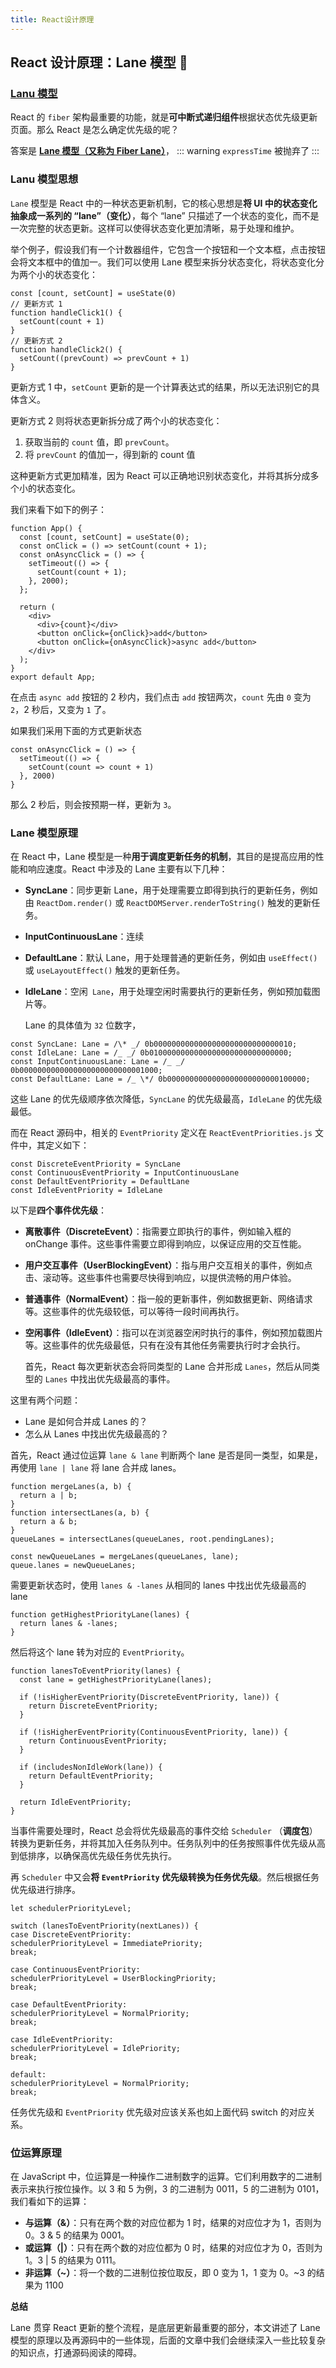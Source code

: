 ```yaml
---
title: React设计原理
---
```


## React 设计原理：Lane 模型 🎉

### [Lanu 模型](https://juejin.cn/post/7248982532728602681)

React 的 `fiber` 架构最重要的功能，就是**可中断式递归组件**根据状态优先级更新页面。那么 React 是怎么确定优先级的呢？

答案是 **[Lane 模型（又称为 Fiber Lane）](https://juejin.cn/post/7248982532728602681)**，
::: warning
`expressTime` 被抛弃了
:::

### Lanu 模型思想

`Lane` 模型是 React 中的一种状态更新机制，它的核心思想是**将 UI 中的状态变化抽象成一系列的 “lane”（变化）**，每个 “lane” 只描述了一个状态的变化，而不是一次完整的状态更新。这样可以使得状态变化更加清晰，易于处理和维护。

举个例子，假设我们有一个计数器组件，它包含一个按钮和一个文本框，点击按钮会将文本框中的值加一。我们可以使用 Lane 模型来拆分状态变化，将状态变化分为两个小的状态变化：

```tsx
const [count, setCount] = useState(0)
// 更新方式 1
function handleClick1() {
  setCount(count + 1)
}
// 更新方式 2
function handleClick2() {
  setCount((prevCount) => prevCount + 1)
}
```

更新方式 1 中，`setCount` 更新的是一个计算表达式的结果，所以无法识别它的具体含义。

更新方式 2 则将状态更新拆分成了两个小的状态变化：

1. 获取当前的 `count` 值，即 `prevCount`。
2. 将 `prevCount` 的值加一，得到新的 count 值

这种更新方式更加精准，因为 React 可以正确地识别状态变化，并将其拆分成多个小的状态变化。

我们来看下如下的例子：

```tsx{6}
function App() {
  const [count, setCount] = useState(0);
  const onClick = () => setCount(count + 1);
  const onAsyncClick = () => {
    setTimeout(() => {
      setCount(count + 1);
    }, 2000);
  };

  return (
    <div>
      <div>{count}</div>
      <button onClick={onClick}>add</button>
      <button onClick={onAsyncClick}>async add</button>
    </div>
  );
}
export default App;
```

在点击 `async add` 按钮的 2 秒内，我们点击 `add` 按钮两次，`count` 先由 `0` 变为 `2`，2 秒后，又变为 `1` 了。

如果我们采用下面的方式更新状态

```tsx{3}
const onAsyncClick = () => {
  setTimeout(() => {
    setCount(count => count + 1)
  }, 2000)
}
```

那么 2 秒后，则会按预期一样，更新为 `3`。

### Lane 模型原理

在 React 中，Lane 模型是一种**用于调度更新任务的机制**，其目的是提高应用的性能和响应速度。React 中涉及的 Lane 主要有以下几种：

- **SyncLane**：同步更新 Lane，用于处理需要立即得到执行的更新任务，例如由 `ReactDom.render()` 或 `ReactDOMServer.renderToString()` 触发的更新任务。
- **InputContinuousLane**：连续
- **DefaultLane**：默认 Lane，用于处理普通的更新任务，例如由 `useEffect()` 或 `useLayoutEffect()` 触发的更新任务。
- **IdleLane**：空闲` Lane`，用于处理空闲时需要执行的更新任务，例如预加载图片等。

  Lane 的具体值为 `32` 位数字，

```tsx
const SyncLane: Lane = /\* _/ 0b0000000000000000000000000000010;
const IdleLane: Lane = /_ _/ 0b0100000000000000000000000000000;
const InputContinuousLane: Lane = /_ _/ 0b0000000000000000000000000001000;
const DefaultLane: Lane = /_ \*/ 0b0000000000000000000000000100000;
```

这些 Lane 的优先级顺序依次降低，`SyncLane` 的优先级最高，`IdleLane` 的优先级最低。

而在 React 源码中，相关的 `EventPriority` 定义在 `ReactEventPriorities.js` 文件中，其定义如下：

```tsx
const DiscreteEventPriority = SyncLane
const ContinuousEventPriority = InputContinuousLane
const DefaultEventPriority = DefaultLane
const IdleEventPriority = IdleLane
```

以下是**四个事件优先级**：

- **离散事件（DiscreteEvent）**：指需要立即执行的事件，例如输入框的 onChange 事件。这些事件需要立即得到响应，以保证应用的交互性能。
- **用户交互事件（UserBlockingEvent）**：指与用户交互相关的事件，例如点击、滚动等。这些事件也需要尽快得到响应，以提供流畅的用户体验。
- **普通事件（NormalEvent）**：指一般的更新事件，例如数据更新、网络请求等。这些事件的优先级较低，可以等待一段时间再执行。
- **空闲事件（IdleEvent）**：指可以在浏览器空闲时执行的事件，例如预加载图片等。这些事件的优先级最低，只有在没有其他任务需要执行时才会执行。

  首先，React 每次更新状态会将同类型的 Lane 合并形成 `Lanes`，然后从同类型的 `Lanes` 中找出优先级最高的事件。

这里有两个问题：

- Lane 是如何合并成 Lanes 的？
- 怎么从 Lanes 中找出优先级最高的？

首先，React 通过位运算 `lane & lane` 判断两个 lane 是否是同一类型，如果是，再使用 `lane | lane` 将 lane 合并成 lanes。

```tsx{7,9}
function mergeLanes(a, b) {
  return a | b;
}
function intersectLanes(a, b) {
  return a & b;
}
queueLanes = intersectLanes(queueLanes, root.pendingLanes);

const newQueueLanes = mergeLanes(queueLanes, lane);
queue.lanes = newQueueLanes;
```

需要更新状态时，使用 `lanes & -lanes` 从相同的 lanes 中找出优先级最高的 lane

```tsx{2}
function getHighestPriorityLane(lanes) {
  return lanes & -lanes;
}
```

然后将这个 lane 转为对应的 `EventPriority`。

```tsx{4,8,12,16}
function lanesToEventPriority(lanes) {
  const lane = getHighestPriorityLane(lanes);

  if (!isHigherEventPriority(DiscreteEventPriority, lane)) {
    return DiscreteEventPriority;
  }

  if (!isHigherEventPriority(ContinuousEventPriority, lane)) {
    return ContinuousEventPriority;
  }

  if (includesNonIdleWork(lane)) {
    return DefaultEventPriority;
  }

  return IdleEventPriority;
}
```

当事件需要处理时，React 总会将优先级最高的事件交给 `Scheduler` （**调度包**）转换为更新任务，并将其加入任务队列中。任务队列中的任务按照事件优先级从高到低排序，以确保高优先级任务优先执行。

再 `Scheduler` 中又会**将 `EventPriority` 优先级转换为任务优先级**。然后根据任务优先级进行排序。

```tsx
let schedulerPriorityLevel;

switch (lanesToEventPriority(nextLanes)) {
case DiscreteEventPriority:
schedulerPriorityLevel = ImmediatePriority;
break;

case ContinuousEventPriority:
schedulerPriorityLevel = UserBlockingPriority;
break;

case DefaultEventPriority:
schedulerPriorityLevel = NormalPriority;
break;

case IdleEventPriority:
schedulerPriorityLevel = IdlePriority;
break;

default:
schedulerPriorityLevel = NormalPriority;
break;
```

任务优先级和 `EventPriority` 优先级对应该关系也如上面代码 switch 的对应关系。

### 位运算原理

在 JavaScript 中，位运算是一种操作二进制数字的运算。它们利用数字的二进制表示来执行按位操作。以 3 和 5 为例，3 的二进制为 0011，5 的二进制为 0101，我们看如下的运算：

- **与运算（&）**：只有在两个数的对应位都为 1 时，结果的对应位才为 1，否则为 0。3 & 5 的结果为 0001。
- **或运算（|）**：只有在两个数的对应位都为 0 时，结果的对应位才为 0，否则为 1。3 | 5 的结果为 0111。
- **非运算（~）**：将一个数的二进制位按位取反，即 0 变为 1，1 变为 0。~3 的结果为 1100

**总结**

Lane 贯穿 React 更新的整个流程，是底层更新最重要的部分，本文讲述了 Lane 模型的原理以及再源码中的一些体现，后面的文章中我们会继续深入一些比较复杂的知识点，打通源码阅读的障碍。
